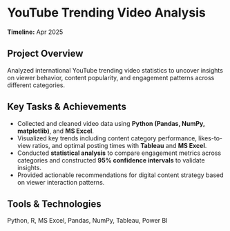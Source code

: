 # YouTube Trending Video Analysis
**Timeline:** Apr 2025

## Project Overview
Analyzed international YouTube trending video statistics to uncover insights on viewer behavior, content popularity, and engagement patterns across different categories.

## Key Tasks & Achievements
- Collected and cleaned video data using **Python (Pandas, NumPy, matplotlib)**, and **MS Excel**.
- Visualized key trends including content category performance, likes-to-view ratios, and optimal posting times with **Tableau** and **MS Excel**.
- Conducted **statistical analysis** to compare engagement metrics across categories and constructed **95% confidence intervals** to validate insights.
- Provided actionable recommendations for digital content strategy based on viewer interaction patterns.

## Tools & Technologies
Python, R, MS Excel, Pandas, NumPy, Tableau, Power BI

